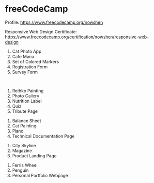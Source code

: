 # freeCodeCamp

Profile: https://www.freecodecamp.org/nowshen

Responsive Web Design
Certificate: https://www.freecodecamp.org/certification/nowshen/responsive-web-design


<ol>
        <li>Cat Photo App</li>
        <li>Cafe Manu</li>
        <li>Set of Colored Markers</li>
        <li>Registration Form</li>
        <li>Survey Form</li>
</ol>

<br/>

<ol>
        <li>Rothko Painting</li>
        <li>Photo Gallery</li>
        <li>Nutrition Label</li>
        <li>Quiz</li>
        <li>Tribute Page</li>
</ol>


<ol>
        <li>Balance Sheet</li>
        <li>Cat Painting</li>
        <li>Piano</li>
        <li>Technical Documentation Page</li>
    </ol>


   <ol>
        <li>City Skyline</li>
        <li>Magazine</li>
        <li>Product Landing Page</li>
    </ol>


   <ol>
        <li>Ferris Wheel</li>
        <li>Penguin</li>
        <li>Personal Portfolio Webpage</li>
    </ol>